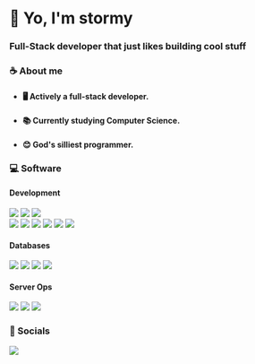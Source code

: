 # :wave: Yo, I'm stormy

<!-- <img align="right" width="450" height="525" alt="Shimarin" src="https://media.discordapp.net/attachments/790671486976655390/1057205312140099626/index.gif"/> -->

### Full-Stack developer that just likes building cool stuff

<!-- <img src="https://github-readme-stats.vercel.app/api?username=stormyhs&show_icons=true&theme=transparent"/> -->

### ☕ About me

- <h4> 🖥️ Actively a full-stack developer. </h4>
- <h4> 📚 Currently studying Computer Science. </h4>
- <h4> 😊 God's silliest programmer. </h4>

### 💻 Software

<h4> Development </h4>
<p>
  <img src="https://img.shields.io/badge/PYTHON%20-blue.svg?style=for-the-badge&logo=python&logoColor=white"/>
  <img src="https://img.shields.io/badge/JAVASCRIPT%20-yellow.svg?style=for-the-badge&logo=javascript&logoColor=white"/>
  <img src="https://img.shields.io/badge/typescript%20-blue.svg?style=for-the-badge&logo=typescript&logoColor=white"/>
  <br/>
  <img src="https://img.shields.io/badge/NODE.JS%20-green.svg?style=for-the-badge&logo=node.js&logoColor=white"/>
  <img src="https://img.shields.io/badge/React%20-teal.svg?style=for-the-badge&logo=react&logoColor=white"/>
  <img src="https://img.shields.io/badge/EXPRESS.JS%20-orange.svg?style=for-the-badge&logo=express&logoColor=white"/>
  <img src="https://img.shields.io/badge/HTML5%20-%23E34F26.svg?style=for-the-badge&logo=html5&logoColor=white"/>
<!--   <br/> -->
  <img src="https://img.shields.io/badge/CSS%20-blue.svg?style=for-the-badge&logo=css3&logoColor=white"/>
  <img src="https://img.shields.io/badge/tailwind%20-teal.svg?style=for-the-badge&logo=tailwindcss&logoColor=white"/>
</p>

<h4> Databases </h4>
<p>
  <img src="https://img.shields.io/badge/mysql%20-white.svg?style=for-the-badge&logo=mysql&logoColor=black"/>
  <img src="https://img.shields.io/badge/postgresql%20-teal.svg?style=for-the-badge&logo=postgresql&logoColor=cyan"/>
  <img src="https://img.shields.io/badge/redis%20-red.svg?style=for-the-badge&logo=redis&logoColor=white"/>
  <img src="https://img.shields.io/badge/mongodb%20-darkgreen.svg?style=for-the-badge&logo=mongodb&logoColor=white"/>
</p>



<h4> Server Ops </h4>
<p>
  <img src="https://img.shields.io/badge/docker%20-blue.svg?style=for-the-badge&logo=docker&logoColor=white"/>
  <img src="https://img.shields.io/badge/apache%20-black.svg?style=for-the-badge&logo=apache&logoColor=white"/>
  <img src="https://img.shields.io/badge/nginx%20-darkgreen.svg?style=for-the-badge&logo=nginx&logoColor=white"/>
</p>

### 💬 Socials
<p><a href="https://discord.com/channels/@me" target="_blank"><img src="https://img.shields.io/badge/Discord-stormyhs-%23ffffff?style=for-the-badge&logo=discord"/></a></p>

<!-- ### 📈 Statistical drip -->

<!-- <img src="https://github-readme-stats.vercel.app/api?username=stormyhs&show_icons=true&theme=transparent"/> -->

<!-- <img src="https://github-readme-stats.vercel.app/api/top-langs/?username=stormyhs&theme=transparent"/> -->
